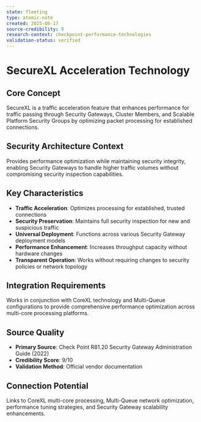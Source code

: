 ```yaml
---
state: fleeting
type: atomic-note
created: 2025-06-17
source-credibility: 9
research-context: checkpoint-performance-technologies
validation-status: verified
---
```


# SecureXL Acceleration Technology

## Core Concept
SecureXL is a traffic acceleration feature that enhances performance for traffic passing through Security Gateways, Cluster Members, and Scalable Platform Security Groups by optimizing packet processing for established connections.

## Security Architecture Context
Provides performance optimization while maintaining security integrity, enabling Security Gateways to handle higher traffic volumes without compromising security inspection capabilities.

## Key Characteristics
- **Traffic Acceleration**: Optimizes processing for established, trusted connections
- **Security Preservation**: Maintains full security inspection for new and suspicious traffic
- **Universal Deployment**: Functions across various Security Gateway deployment models
- **Performance Enhancement**: Increases throughput capacity without hardware changes
- **Transparent Operation**: Works without requiring changes to security policies or network topology

## Integration Requirements
Works in conjunction with CoreXL technology and Multi-Queue configurations to provide comprehensive performance optimization across multi-core processing platforms.

## Source Quality
- **Primary Source**: Check Point R81.20 Security Gateway Administration Guide (2022)
- **Credibility Score**: 9/10
- **Validation Method**: Official vendor documentation

## Connection Potential
Links to CoreXL multi-core processing, Multi-Queue network optimization, performance tuning strategies, and Security Gateway scalability enhancements.